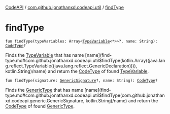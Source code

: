 [CodeAPI](../index.md) / [com.github.jonathanxd.codeapi.util](index.md) / [findType](.)

# findType

`fun findType(typeVariables: Array<`[`TypeVariable`](http://docs.oracle.com/javase/6/docs/api/java/lang/reflect/TypeVariable.html)`<*>>?, name: String): `[`CodeType`](../com.github.jonathanxd.codeapi.type/-code-type/index.md)`?`

Finds the [TypeVariable](http://docs.oracle.com/javase/6/docs/api/java/lang/reflect/TypeVariable.html) that has name [name](find-type.md#com.github.jonathanxd.codeapi.util$findType(kotlin.Array((java.lang.reflect.TypeVariable((java.lang.reflect.GenericDeclaration)))), kotlin.String)/name) and return the [CodeType](../com.github.jonathanxd.codeapi.type/-code-type/index.md) of found [TypeVariable](http://docs.oracle.com/javase/6/docs/api/java/lang/reflect/TypeVariable.html).

`fun findType(signature: `[`GenericSignature`](../com.github.jonathanxd.codeapi.generic/-generic-signature/index.md)`?, name: String): `[`CodeType`](../com.github.jonathanxd.codeapi.type/-code-type/index.md)`?`

Finds the [GenericType](../com.github.jonathanxd.codeapi.type/-generic-type/index.md) that has name [name](find-type.md#com.github.jonathanxd.codeapi.util$findType(com.github.jonathanxd.codeapi.generic.GenericSignature, kotlin.String)/name) and return the [CodeType](../com.github.jonathanxd.codeapi.type/-code-type/index.md) of found [GenericType](../com.github.jonathanxd.codeapi.type/-generic-type/index.md).

